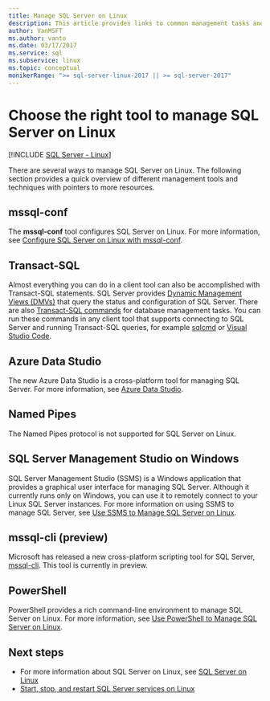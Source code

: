 ```yaml
---
title: Manage SQL Server on Linux
description: This article provides links to common management tasks and tools for SQL Server running on Linux.
author: VanMSFT
ms.author: vanto
ms.date: 03/17/2017
ms.service: sql
ms.subservice: linux
ms.topic: conceptual
monikerRange: ">= sql-server-linux-2017 || >= sql-server-2017"
---
```

# Choose the right tool to manage SQL Server on Linux

[!INCLUDE [SQL Server - Linux](../includes/applies-to-version/sql-linux.md)]

There are several ways to manage SQL Server on Linux. The following section provides a quick overview of different management tools and techniques with pointers to more resources.

## mssql-conf

The **mssql-conf** tool configures SQL Server on Linux. For more information, see [Configure SQL Server on Linux with mssql-conf](sql-server-linux-configure-mssql-conf.md).

## Transact-SQL

Almost everything you can do in a client tool can also be accomplished with Transact-SQL statements. SQL Server provides [Dynamic Management Views (DMVs)](../relational-databases/system-dynamic-management-views/system-dynamic-management-views.md) that query the status and configuration of SQL Server. There are also [Transact-SQL commands](../t-sql/language-reference.md) for database management tasks. You can run these commands in any client tool that supports connecting to SQL Server and running Transact-SQL queries, for example [sqlcmd](sql-server-linux-setup-tools.md) or [Visual Studio Code](../tools/visual-studio-code/sql-server-develop-use-vscode.md).

## Azure Data Studio

The new Azure Data Studio is a cross-platform tool for managing SQL Server. For more information, see [Azure Data Studio](../azure-data-studio/what-is-azure-data-studio.md).

## Named Pipes

The Named Pipes protocol is not supported for SQL Server on Linux.

## SQL Server Management Studio on Windows

SQL Server Management Studio (SSMS) is a Windows application that provides a graphical user interface for managing SQL Server. Although it currently runs only on Windows, you can use it to remotely connect to your Linux SQL Server instances. For more information on using SSMS to manage SQL Server, see [Use SSMS to Manage SQL Server on Linux](sql-server-linux-manage-ssms.md).

## mssql-cli (preview)

Microsoft has released a new cross-platform scripting tool for SQL Server, [mssql-cli](https://blogs.technet.microsoft.com/dataplatforminsider/2017/12/12/try-mssql-cli-a-new-interactive-command-line-tool-for-sql-server/). This tool is currently in preview.

## PowerShell

PowerShell provides a rich command-line environment to manage SQL Server on Linux. For more information, see [Use PowerShell to Manage SQL Server on Linux](sql-server-linux-manage-powershell.md).

## Next steps

- For more information about SQL Server on Linux, see [SQL Server on Linux](sql-server-linux-overview.md)
- [Start, stop, and restart SQL Server services on Linux](./sql-server-linux-start-stop-restart-sql-server-services.md)
